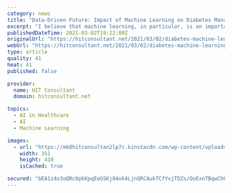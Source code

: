 ```yaml
---
category: news
title: "Data-Driven Future: Impact of Machine Learning on Diabetes Management"
excerpt: "I believe that machine learning, in particular, is an important aspect of future diabetes management and healthcare more"
publishedDateTime: 2021-03-02T19:22:00Z
originalUrl: "https://hitconsultant.net/2021/03/02/diabetes-machine-learning-op-ed/"
webUrl: "https://hitconsultant.net/2021/03/02/diabetes-machine-learning-op-ed/"
type: article
quality: 41
heat: 41
published: false

provider:
  name: HIT Consultant
  domain: hitconsultant.net

topics:
  - AI in Healthcare
  - AI
  - Machine Learning

images:
  - url: "https://mk0hitconsultan2lp7c.kinstacdn.com/wp-content/uploads/2021/03/Athar-Siddiqui.jpg"
    width: 351
    height: 410
    isCached: true

secured: "bEA1z4o3oQRc0pkKpqEoGSKj04ok4LjnQRCAukTCfYvjTDZs/OoExnTBqwChQO3T6G97SggNnZkljdEi8wcpEGOmwAzpgYcZe+eSVBdEABlrehQYnTYQwEU6QEQrfP9UerZPTVFvBFfFDZ339D90HjDhwJEUMlC2/THTFI+dcEKjFdY4CqwXuKgPrMPnPI/az/xyLWDdBqrbSKr5dN8STWF/m4zduFag6X4m75TkWClaDMec06rPNHAOdZVjqfPSBUrPBCMZQz9q7hM7GvHZAW0Z8IYNP43+VUO2czPvZ6qeLda4PfSRSnAzowFzPHCSR9Yfo+J9SPiIVKZdg5vpqkASk4+Hzx2jX6AV/oP8AD8=;Xa6yrJKf7i4kwyoosZfm1g=="
---
```



